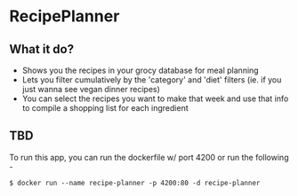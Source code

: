 # RecipePlanner

## What it do?

- Shows you the recipes in your grocy database for meal planning
- Lets you filter cumulatively by the 'category' and 'diet' filters (ie. if you just wanna see vegan dinner recipes)
- You can select the recipes you want to make that week and use that info to compile a shopping list for each ingredient

## TBD

To run this app, you can run the dockerfile w/ port 4200
or run the following -

`$ docker run --name recipe-planner -p 4200:80 -d recipe-planner`
